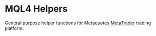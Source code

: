# MQL4 Helpers

General purpose helper functions for Metaquotes [MetaTrader](http://www.metaquotes.net/en/metatrader4) trading platform.
